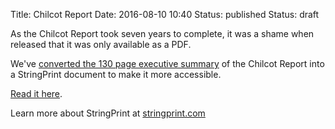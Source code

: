 Title: Chilcot Report
Date: 2016-08-10 10:40
Status: published
Status: draft

As the Chilcot Report took seven years to complete, it was a shame when released that it was only available as a PDF. 

We've [converted the 130 page executive summary](http://open.stringprint.com/chilcot/) of the Chilcot Report into a StringPrint document to make it more accessible. 

[Read it here](http://open.stringprint.com/chilcot/).

Learn more about StringPrint at [stringprint.com](http://stringprint.com)